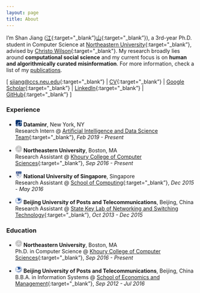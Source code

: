 ```yaml
---
layout: page
title: About
---
```


I’m Shan Jiang ([江](https://en.wikipedia.org/wiki/Jiang_(surname)#%E6%B1%9F){:target="_blank”}[山](https://en.wikipedia.org/wiki/Radical_46){:target="_blank”}), a 3rd-year Ph.D. student in Computer Science at [Northeastern University](https://www.northeastern.edu){:target="_blank”}, advised by [Christo Wilson](https://cbw.sh){:target="_blank"}. My research broadly lies around **computational social science** and my current focus is on **human and algorithmically curated misinformation**. For more information, check a list of my [publications](publications).  

\[ [sjiang@ccs.neu.edu](mailto:sjiang@ccs.neu.edu){:target="_blank”} \| [CV](shanjiang-cv.pdf){:target="_blank”} \| [Google Scholar](https://scholar.google.com/citations?user=0LITOxAAAAAJ){:target="_blank”} \| [LinkedIn](https://www.linkedin.com/in/shan-jiang){:target="_blank”} \| [GitHub](https://github.com/printfoo){:target="_blank”} \]  

### Experience

* <img src="logo/dataminr.png" width="18" height="18"> **Dataminr**, New York, NY  
Research Intern @ [Artificial Intelligence and Data Science Team](https://www.dataminr.com){:target="_blank”}, *Feb 2019 - Present*

* <img src="logo/neu.png" width="18" height="18"> **Northeastern University**, Boston, MA  
Research Assistant @ [Khoury College of Computer Sciences](https://www.khoury.northeastern.edu){:target="_blank”}, *Sep 2016 - Present*

* <img src="logo/nus.jpg" width="18" height="18"> **National University of Singapore**, Singapore  
Research Assistant @ [School of Computing](https://www.comp.nus.edu.sg){:target="_blank”}, *Dec 2015 - May 2016*

* <img src="logo/bupt.png" width="18" height="18"> **Beijing University of Posts and Telecommunications**, Beijing, China  
Research Assistant @ [State Key Lab of Networking and Switching Technology](https://sklnst-en.bupt.edu.cn){:target="_blank”}, *Oct 2013 - Dec 2015*

### Education

* <img src="logo/neu.png" width="18" height="18"> **Northeastern University**, Boston, MA  
Ph.D. in Computer Science @ [Khoury College of Computer Sciences](https://www.khoury.northeastern.edu){:target="_blank”}, *Sep 2016 - Present*

* <img src="logo/bupt.png" width="18" height="18"> **Beijing University of Posts and Telecommunications**, Beijing, China  
B.B.A. in Information Systems @ [School of Economics and Management](https://sem.bupt.edu.cn/English/HOME.htm){:target="_blank”}, *Sep 2012 - Jul 2016*

